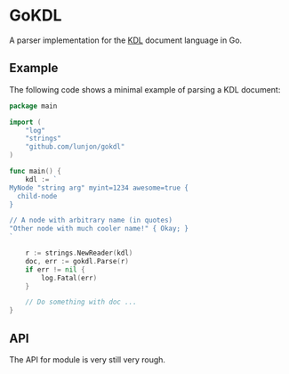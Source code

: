 # GoKDL

A parser implementation for the [KDL](https://kdl.dev/) document language in Go.

## Example

The following code shows a minimal example of parsing a KDL document:

```go
package main

import (
    "log"
    "strings"
    "github.com/lunjon/gokdl"
)

func main() {
    kdl := `
MyNode "string arg" myint=1234 awesome=true {
  child-node 
}      

// A node with arbitrary name (in quotes)
"Other node with much cooler name!" { Okay; }
`

    r := strings.NewReader(kdl)
    doc, err := gokdl.Parse(r)
    if err != nil {
        log.Fatal(err)
    }

    // Do something with doc ...
}
```

## API

The API for module is very still very rough.
